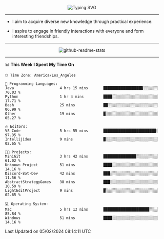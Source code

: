 <p align="center">
  <img src="https://readme-typing-svg.demolab.com?font=Fira+Code&weight=500&size=32&duration=2500&pause=1600&center=true&vCenter=true&random=false&width=1024&height=64&lines=Hi+there+%F0%9F%91%8B;I'm+delighted+you+could+make+it+here+%F0%9F%8E%89;I'm+Harry%2C+a+college+student+still+finding+my+way" alt="Typing SVG" />
</p>


---


- I aim to acquire diverse new knowledge through practical experience.

- I aspire to engage in friendly interactions with everyone and form interesting friendships.


---


<p align="center">
  <img src="https://github-readme-stats.vercel.app/api?username=Harry-Jing&show_icons=true" alt="github-readme-stats"/>
</p>


---

<!--START_SECTION:waka-->
📊 **This Week I Spent My Time On** 

```text
🕑︎ Time Zone: America/Los_Angeles

💬 Programming Languages: 
Java                     4 hrs 15 mins       ██████████████████░░░░░░░   70.03 % 
Python                   1 hr 4 mins         ████░░░░░░░░░░░░░░░░░░░░░   17.71 % 
Bash                     25 mins             ██░░░░░░░░░░░░░░░░░░░░░░░   06.99 % 
Other                    19 mins             █░░░░░░░░░░░░░░░░░░░░░░░░   05.27 % 

🔥 Editors: 
VS Code                  5 hrs 55 mins       ████████████████████████░   97.35 % 
Intellijidea             9 mins              █░░░░░░░░░░░░░░░░░░░░░░░░   02.65 % 

🐱‍💻 Projects: 
MiniGit                  3 hrs 42 mins       ███████████████░░░░░░░░░░   61.02 % 
Unknown Project          51 mins             ████░░░░░░░░░░░░░░░░░░░░░   14.16 % 
Discord-Bot-Dev          42 mins             ███░░░░░░░░░░░░░░░░░░░░░░   11.56 % 
AbstractStrategyGames    38 mins             ███░░░░░░░░░░░░░░░░░░░░░░   10.59 % 
LightEditProject         9 mins              █░░░░░░░░░░░░░░░░░░░░░░░░   02.65 % 

💻 Operating System: 
Mac                      5 hrs 13 mins       █████████████████████░░░░   85.84 % 
Windows                  51 mins             ████░░░░░░░░░░░░░░░░░░░░░   14.16 % 
```


 Last Updated on 05/02/2024 08:14:11 UTC
<!--END_SECTION:waka-->
